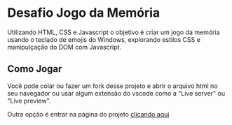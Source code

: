# Desafio Jogo da Memória
Utilizando HTML, CSS e Javascript o objetivo é criar um jogo da memória usando o teclado de emojis do Windows, explorando estilos CSS e manipulçação do DOM com Javascript.

## Como Jogar
Você pode colar ou fazer um fork desse projeto e abrir o arquivo html no seu navegador ou usar algum extensão do vscode como a "Live server" ou "Live preview".

Outra opção é entrar na página do projeto [clicando aqui]()
